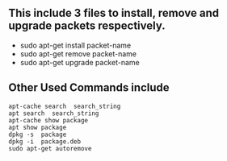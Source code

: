## This include 3 files to install, remove and upgrade packets respectively.
- sudo apt-get install packet-name
- sudo apt-get remove packet-name
- sudo apt-get upgrade packet-name


## Other Used Commands include
    apt-cache search ​ search_string
    apt search ​ search_string
    apt-cache show package
    apt show package
    dpkg -s ​ package
    dpkg -i ​ package.deb
    sudo apt-get autoremove

